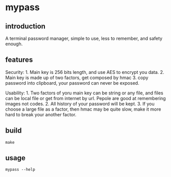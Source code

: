 # mypass

## introduction

A terminal password manager, simple to use, less to remember, and safety enough.

## features

Security:
	1. Main key is 256 bits length, and use AES to encrypt you data.
	2. Main key is made up of two factors, get composed by hmac
	3. copy password into clipboard, your password can never be exposed.

Usability:
	1. Two factors of yoru main key can be string or any file, and files can be local file or get from internet by url. Pepole are good at remembering images not codes.
	2. All history of your password will be kept.
	3. If you choose a large file as a factor, then hmac may be quite slow, make it more hard to break your another factor.

## build

```
make
```

## usage

```
mypass --help
```
